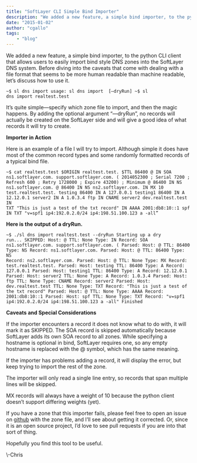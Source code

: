 ```yaml
---
title: "SoftLayer CLI Simple Bind Importer"
description: "We added a new feature, a simple bind importer, to the python CLI client that allows users to easily import bind style D"
date: "2015-01-02"
author: "cgallo"
tags:
    - "blog"
---
```


We added a new feature, a simple bind importer, to the python CLI client that allows users to easily import bind style DNS zones into the SoftLayer DNS system. Before diving into the caveats that come with dealing with a file format that seems to be more human readable than machine readable, let’s discuss how to use it.

<code>~$ sl dns import 
usage: sl dns import <file> [—dryRun]
~$ sl dns import realtest.test </code>

It’s quite simple—specify which zone file to import, and then the magic happens. By adding the optional argument “—dryRun”, no records will actually be created on the SoftLayer side and will give a good idea of what records it will try to create. 

<strong>Importer in Action</strong>

Here is an example of a file I will try to import. Although simple it does have most of the common record types and some randomly formatted records of a typical bind file.

<code>~$ cat realtest.test 
$ORIGIN realtest.test.
$TTL 86400
@ IN SOA ns1.softlayer.com. support.softlayer.com. (
                       2014052300        ; Serial
                       7200              ; Refresh
                       600               ; Retry
                       1728000           ; Expire
                       43200)            ; Minimum
@                      86400    IN NS    ns1.softlayer.com.
@                      86400    IN NS    ns2.softlayer.com.
                        IN MX 10 test.realtest.test.
testing                86400    IN A     127.0.0.1
testing1               86400    IN A     12.12.0.1
server2      IN   A  1.0.3.4
ftp                             IN  CNAME server2
dev.realtest.test    IN  TXT "This is just a test of the txt record"
    IN  AAAA  2001:db8:10::1
spf  IN TXT "v=spf1 ip4:192.0.2.0/24 ip4:198.51.100.123 a -all”</code>

<strong>Here is the output of a dryRun.</strong>

<code>~$ ./sl dns import realtest.test --dryRun
Starting up a dry run...
SKIPPED: Host: @ TTL: None Type: IN Record: SOA ns1.softlayer.com. support.softlayer.com. (
Parsed: Host: @ TTL: 86400 Type: NS Record: ns1.softlayer.com.
Parsed: Host: @ TTL: 86400 Type: NS Record: ns2.softlayer.com.
Parsed: Host: @ TTL: None Type: MX Record: test.realtest.test.
Parsed: Host: testing TTL: 86400 Type: A Record: 127.0.0.1
Parsed: Host: testing1 TTL: 86400 Type: A Record: 12.12.0.1
Parsed: Host: server2 TTL: None Type: A Record: 1.0.3.4
Parsed: Host: ftp TTL: None Type: CNAME Record: server2
Parsed: Host: dev.realtest.test TTL: None Type: TXT Record: "This is just a test of the txt record"
Parsed: Host: @ TTL: None Type: AAAA Record: 2001:db8:10::1
Parsed: Host: spf TTL: None Type: TXT Record: "v=spf1 ip4:192.0.2.0/24 ip4:198.51.100.123 a -all"
Finished</code>

<strong>Caveats and Special Considerations</strong>

If the importer encounters a record it does not know what to do with, it will mark it as SKIPPED. The SOA record is skipped automatically because SoftLayer adds its own SOA record to all zones. 
While specifying a hostname is optional in bind, SoftLayer requires one, so any empty hostname is replaced with the @ symbol, which has the same meaning. 

If the importer has problems adding a record, it will display the error, but keep trying to import the rest of the zone.

The importer will only read a single line entry, so records that span multiple lines will be skipped.

MX records will always have a weight of 10 because the python client doesn’t support differing weights (yet).

If you have a zone that this importer fails, please feel free to open an issue on <a href="https://github.com/softlayer/softlayer-python">github</a>  with the zone file, and I’ll see about getting it corrected. Or, since it is an open source project, I’d love to see pull requests if you are into that sort of thing.

Hopefully you find this tool to be useful.

\\-Chris


